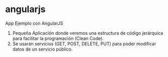 # angularjs
App Ejemplo con AngularJS

1. Pequeña Aplicación donde veremos una estructura de código jerárquica para facilitar la programación (Clean Code).
2. Se usarán servicios (GET, POST, DELETE, PUT) para poder modificar datos de un servicio público. 



